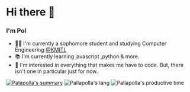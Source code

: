 # Hi there 👋
### I'm Pol 

- 🧑🏻 I'm currently a sophomore student and studying Computer Engineering [@KMITL](https://www.kmitl.ac.th/en)
- 📚 I'm currently learning javascript ,python & more.
- 🌟 I'm interested in everything that makes me have to code. But, there isn't one in particular just for now.

[![Palapolla's summary](https://github-profile-summary-cards.vercel.app/api/cards/profile-details?username=Palapolla&theme=github_dark)](https://github.com/vn7n24fzkq/github-profile-summary-cards-example/tree/master/profile-summary-card-output)
![Pallapolla's lang](https://github-profile-summary-cards.vercel.app/api/cards/repos-per-language?username=Palapolla&theme=github_dark)
![Pallapolla's productive time](https://github-profile-summary-cards.vercel.app/api/cards/productive-time?username=Palapolla&theme=github_dark)
<!--![Pallapolla stat](https://github-profile-summary-cards.vercel.app/api/cards/stats?username=Palapolla&theme=github_dark)-->








<!--
**Palapolla/Palapolla** is a ✨ _special_ ✨ repository because its `README.md` (this file) appears on your GitHub profile.

Here are some ideas to get you started:

- 🔭 I’m currently working on ...
- 🌱 I’m currently learning ...
- 👯 I’m looking to collaborate on ...
- 🤔 I’m looking for help with ...
- 💬 Ask me about ...
- 📫 How to reach me: ...
- 😄 Pronouns: ...
- ⚡ Fun fact: ...
-->
